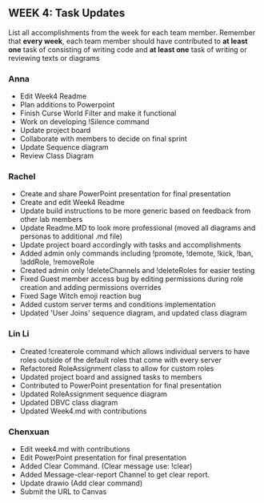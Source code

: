 ## WEEK 4: Task Updates

List all accomplishments from the week for each team member. Remember that **every week**, each team member should have contributed to **at least one** task of consisting of writing code and **at least one** task of writing or reviewing texts or diagrams

### Anna
- Edit Week4 Readme
- Plan additions to Powerpoint
- Finish Curse World Filter and make it functional
- Work on developing !Silence command
- Update project board
- Collaborate with members to decide on final sprint
- Update Sequence diagram
- Review Class Diagram
### Rachel
- Create and share PowerPoint presentation for final presentation 
- Create and edit Week4 Readme
- Update build instructions to be more generic based on feedback from other lab members
- Update Readme.MD to look more professional (moved all diagrams and personas to additional .md file)
- Update project board accordingly with tasks and accomplishments
- Added admin only commands including !promote, !demote, !kick, !ban, !addRole, !removeRole
- Created admin only !deleteChannels and !deleteRoles for easier testing
- Fixed Guest member access bug by editing permissions during role creation and adding permissions overrides
- Fixed Sage Witch emoji reaction bug
- Added custom server terms and conditions implementation
- Updated 'User Joins' sequence diagram, and updated class diagram
### Lin Li
- Created !createrole command which allows individual servers to have roles outside of the default roles that come with every server
- Refactored RoleAssignment class to allow for custom roles
- Updated project board and assigned tasks to members
- Contributed to PowerPoint presentation for final presentation
- Updated RoleAssignment sequence diagram
- Updated DBVC class diagram
- Updated Week4.md with contributions
### Chenxuan
- Edit week4.md with contributions
- Edit PowerPoint presentation for final presentation
- Added Clear Command. (Clear message use: !clear)
- Added Message-clear-report Channel to get clear report.
- Update drawio (Add clear command)
- Submit the URL to Canvas

